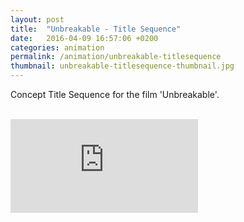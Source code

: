 ```yaml
---
layout: post
title:  "Unbreakable - Title Sequence"
date:   2016-04-09 16:57:06 +0200
categories: animation
permalink: /animation/unbreakable-titlesequence
thumbnail: unbreakable-titlesequence-thumbnail.jpg
---
```

Concept Title Sequence for the film 'Unbreakable'.
<br />
<br />
<div class="auto-resizable-iframe">
  <div>
    <iframe frameborder="0" allowfullscreen="" webkitallowfullscreen mozallowfullscreen allowfullscreen src="http://player.vimeo.com/video/19323294?badge=0&byline=0&portrait=0&title=0&player_id=0&color=fa3635"></iframe>
  </div>
</div>
